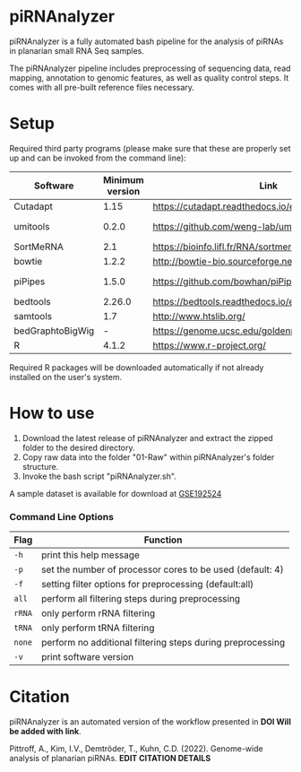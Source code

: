 # piRNAnalyzer

piRNAnalyzer is a fully automated bash pipeline for the analysis of piRNAs in planarian small RNA Seq samples.

The piRNAnalyzer pipeline includes preprocessing of sequencing data, read mapping, annotation to genomic features, as well as quality control steps. It comes with all pre-built reference files necessary.


# Setup

Required third party programs
(please make sure that these are properly set up and can be invoked from the command line):

Software | Minimum version | Link | Command Line Invocation
---------|-----------------|----------|--------------------
Cutadapt | 1.15 | https://cutadapt.readthedocs.io/en/stable/ | cutadapt
umitools | 0.2.0 | https://github.com/weng-lab/umitools | umitools reformat_sra_fastq
SortMeRNA | 2.1 | https://bioinfo.lifl.fr/RNA/sortmerna/ | sortmerna
bowtie | 1.2.2 | http://bowtie-bio.sourceforge.net/index.shtml | bowtie
piPipes | 1.5.0 | https://github.com/bowhan/piPipes | piPipes_fastq_to_insert, piPipes_insertBed_to_bed2
bedtools | 2.26.0 | https://bedtools.readthedocs.io/en/latest/ | bedtools
samtools | 1.7 | http://www.htslib.org/ | samtools
bedGraphtoBigWig | - | https://genome.ucsc.edu/goldenpath/help/bigWig.html | bedGraphToBigWig
R | 4.1.2 | https://www.r-project.org/ | R 

Required R packages will be downloaded automatically if not already installed on the user's system.

# How to use
1. Download the latest release of piRNAnalyzer and extract the zipped folder to the desired directory.
2. Copy raw data into the folder "01-Raw" within piRNAnalyzer's folder structure.
3. Invoke the bash script "piRNAnalyzer.sh". 

A sample dataset is available for download at [GSE192524](https://www.ncbi.nlm.nih.gov/geo/query/acc.cgi?acc=GSE192524)

### Command Line Options
Flag | Function
-----|-----
`-h` | print this help message
`-p` | set the number of processor cores to be used (default: 4)
`-f` | setting filter options for preprocessing (default:all)
	`all` | perform all filtering steps during preprocessing
	`rRNA` | only perform rRNA filtering
	`tRNA` | only perform tRNA filtering
	`none` | perform no additional filtering steps during preprocessing
`-v` | print software version

# Citation
piRNAnalyzer is an automated version of the workflow presented in **DOI Will be added with link**.

Pittroff, A., Kim, I.V., Demtröder, T., Kuhn, C.D. (2022). Genome-wide analysis of planarian piRNAs. **EDIT CITATION DETAILS**  



